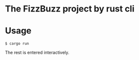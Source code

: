 # The FizzBuzz project by rust cli

# Usage

```shell
$ cargo run
```

The rest is entered interactively.
